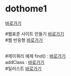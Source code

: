 # dothome1
<a href="https://jangar6.github.io/dothome1/">바로가기</a>

#웹표준 사이트 만들기
<a href="https://jangar6.github.io/dothome1/wabstandard/index.html">바로가기</a>
<br>
#웹 반응형 
<a href="https://jangar6.github.io/dothome1/respansive/index.html">바로가기</a>



<br>
#제이쿼리 예제
find() : <a href="https://jangar6.github.io/dothome1/jquery/jquery04_find()2.html">바로가기</a>
<br>
addClass : <a href="https://jangar6.github.io/dothome1/jquery/jquery06_addClass2.html">바로가기</a>

<br>
#일러스트
<a href="http://jangar6621.dothome.co.kr/illustrator/index.html">바로가기</a>

